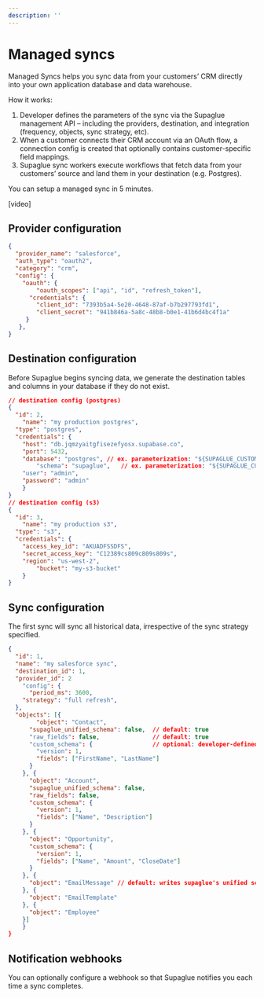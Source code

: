 ```yaml
---
description: ''
---
```


# Managed syncs

Managed Syncs helps you sync data from your customers’ CRM directly into your own application database and data warehouse.

How it works:

1. Developer defines the parameters of the sync via the Supaglue management API – including the providers, destination, and integration (frequency, objects, sync strategy, etc).
2. When a customer connects their CRM account via an OAuth flow, a connection config is created that optionally contains customer-specific field mappings.
3. Supaglue sync workers execute workflows that fetch data from your customers’ source and land them in your destination (e.g. Postgres).

You can setup a managed sync in 5 minutes.

[video]


## Provider configuration

```json
{
  "provider_name": "salesforce",
  "auth_type": "oauth2",
  "category": "crm",
  "config": {
    "oauth": {
	    "oauth_scopes": ["api", "id", "refresh_token"],
      "credentials": {
        "client_id": "7393b5a4-5e20-4648-87af-b7b297793fd1",
        "client_secret": "941b846a-5a8c-48b8-b0e1-41b6d4bc4f1a"
     }
   },
}
```

## Destination configuration

Before Supaglue begins syncing data, we generate the destination tables and columns in your database if they do not exist.

```json
// destination config (postgres)
{
  "id": 2,
	"name": "my production postgres",
  "type": "postgres",
  "credentials": {
    "host": "db.jqmzyaitgfisezefyosx.supabase.co",
    "port": 5432,
    "database": "postgres", // ex. parameterization: "${SUPAGLUE_CUSTOMER_ID}"
		"schema": "supaglue",   // ex. parameterization: "${SUPAGLUE_CUSTOMER_ID}"
    "user": "admin",
    "password": "admin"
	}
}
// destination config (s3)
{
  "id": 3,
	"name": "my production s3",
  "type": "s3",
  "credentials": {
    "access_key_id": "AKUADFSSDFS",
    "secret_access_key": "C12389cs809c809s809s",
    "region": "us-west-2", 
		"bucket": "my-s3-bucket"
	}
}
```

## Sync configuration

The first sync will sync all historical data, irrespective of the sync strategy specified.

```json
{
  "id": 1,
  "name": "my salesforce sync",
  "destination_id": 1,
  "provider_id": 2
	"config": {
	  "period_ms": 3600,
  	"strategy": "full refresh",
  },
  "objects": [{
	    "object": "Contact", 
      "supaglue_unified_schema": false,  // default: true
      "raw_fields": false,               // default: true
      "custom_schema": {                 // optional: developer-defined schema for customers to map
        "version": 1,
        "fields": ["FirstName", "LastName"]
      }
    }, {
      "object": "Account",
      "supaglue_unified_schema": false,
      "raw_fields": false,
      "custom_schema": {
        "version": 1,
        "fields": ["Name", "Description"]
      }
    }, {
      "object": "Opportunity",
      "custom_schema": {
        "version": 1,
        "fields": ["Name", "Amount", "CloseDate"]
      }
    }, {
      "object": "EmailMessage" // default: writes supaglue's unified schema (if available) and all raw fields
    }, {
      "object": "EmailTemplate"
    }, {
      "object": "Employee"
    }]
	}
}
```


## Notification webhooks

You can optionally configure a webhook so that Supaglue notifies you each time a sync completes.
